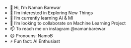 - 👋 Hi, I’m Naman Barewar
- 👀 I’m interested in Exploring New Things
- 🌱 I’m currently learning Ai & Ml
- 💞️ I’m looking to collaborate on Machine Learning Project
- 📫 To reach me on instagram @namanbarewar
- 😄 Pronouns: NamoB
- ⚡ Fun fact: AI Enthusiast

<!---
namo369/namo369 is a ✨ special ✨ repository because its `README.md` (this file) appears on your GitHub profile.
You can click the Preview link to take a look at your changes.
--->
